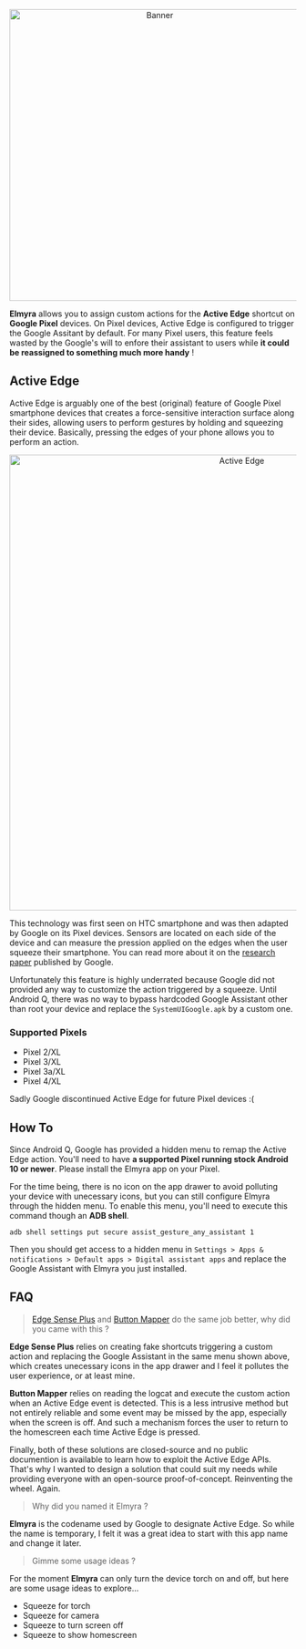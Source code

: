 <p align="center"><img width="512" src="https://user-images.githubusercontent.com/2095991/103446942-5f68d800-4c85-11eb-945f-f82cd6e150e0.png" alt="Banner"></p>

**Elmyra** allows you to assign custom actions for the **Active Edge** shortcut on **Google Pixel** devices. On Pixel devices, Active Edge is configured to trigger the Google Assitant by default. For many Pixel users, this feature feels wasted by the Google's will to enfore their assistant to users while **it could be reassigned to something much more handy** !

## Active Edge

Active Edge is arguably one of the best (original) feature of Google Pixel smartphone devices that creates a force-sensitive interaction surface along their sides, allowing users to perform gestures by holding and squeezing their device. Basically, pressing the edges of your phone allows you to perform an action.

<p align="center"><img width="800" alt="Active Edge" src="https://user-images.githubusercontent.com/2095991/106825216-abdc7480-6684-11eb-9d3b-429ce5ee287c.png">
</p>

This technology was first seen on HTC smartphone and was then adapted by Google on its Pixel devices. Sensors are located on each side of the device and can measure the pression applied on the edges when the user squeeze their smartphone. You can read more about it on the [research paper](https://dl.acm.org/doi/pdf/10.1145/3290605.3300504) published by Google.

Unfortunately this feature is highly underrated because Google did not provided any way to customize the action triggered by a squeeze. Until Android Q, there was no way to bypass hardcoded Google Assistant other than root your device and replace the `SystemUIGoogle.apk` by a custom one.

### Supported Pixels

* Pixel 2/XL
* Pixel 3/XL
* Pixel 3a/XL
* Pixel 4/XL

Sadly Google discontinued Active Edge for future Pixel devices :(

## How To

Since Android Q, Google has provided a hidden menu to remap the Active Edge action. You'll need to have **a supported Pixel running stock Android 10 or newer**. 
Please install the Elmyra app on your Pixel. 

For the time being, there is no icon on the app drawer to avoid polluting your device with unecessary icons, but you can still configure Elmyra through the hidden menu. To enable this menu, you'll need to execute this command though an **ADB shell**.

```
adb shell settings put secure assist_gesture_any_assistant 1
```
Then you should get access to a hidden menu in `Settings > Apps & notifications > Default apps > Digital assistant apps` and replace the Google Assistant with Elmyra you just installed.

## FAQ

> [Edge Sense Plus](https://play.google.com/store/apps/details?id=eu.duong.edgesenseplus) and [Button Mapper](https://play.google.com/store/apps/details?id=flar2.homebutton) do the same job better, why did you came with this ?

**Edge Sense Plus** relies on creating fake shortcuts triggering a custom action and replacing the Google Assistant in the same menu shown above, which creates unecessary icons in the app drawer and I feel it pollutes the user experience, or at least mine.

**Button Mapper** relies on reading the logcat and execute the custom action when an Active Edge event is detected. This is a less intrusive method but not entirely reliable and some event may be missed by the app, especially when the screen is off. And such a mechanism forces the user to return to the homescreen each time Active Edge is pressed.

Finally, both of these solutions are closed-source and no public documention is available to learn how to exploit the Active Edge APIs. That's why I wanted to design a solution that could suit my needs while providing everyone with an open-source proof-of-concept. Reinventing the wheel. Again.

> Why did you named it Elmyra ?

**Elmyra** is the codename used by Google to designate Active Edge. So while the name is temporary, I felt it was a great idea to start with this app name and change it later.

> Gimme some usage ideas ?

For the moment **Elmyra** can only turn the device torch on and off, but here are some usage ideas to explore...

* Squeeze for torch
* Squeeze for camera
* Squeeze to turn screen off
* Squeeze to show homescreen
